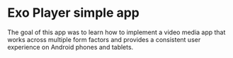 # Exo Player simple app
The goal of this app was to learn how to implement a video media app that works across multiple form factors and provides a consistent user experience on Android phones and tablets.
